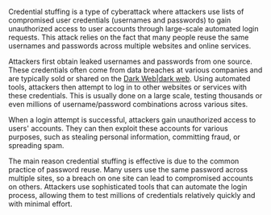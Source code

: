 Credential stuffing is a type of cyberattack where attackers use lists of compromised user credentials (usernames and passwords) to gain unauthorized access to user accounts through large-scale automated login requests. This attack relies on the fact that many people reuse the same usernames and passwords across multiple websites and online services.

Attackers first obtain leaked usernames and passwords from one source. These credentials often come from data breaches at various companies and are typically sold or shared on the [Dark Web|dark web](). Using automated tools, attackers then attempt to log in to other websites or services with these credentials. This is usually done on a large scale, testing thousands or even millions of username/password combinations across various sites.

When a login attempt is successful, attackers gain unauthorized access to users' accounts. They can then exploit these accounts for various purposes, such as stealing personal information, committing fraud, or spreading spam.

The main reason credential stuffing is effective is due to the common practice of password reuse. Many users use the same password across multiple sites, so a breach on one site can lead to compromised accounts on others. Attackers use sophisticated tools that can automate the login process, allowing them to test millions of credentials relatively quickly and with minimal effort.
